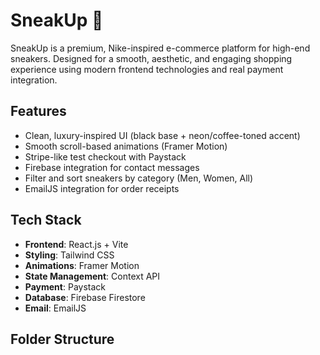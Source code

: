 # SneakUp 👟

SneakUp is a premium, Nike-inspired e-commerce platform for high-end sneakers. Designed for a smooth, aesthetic, and engaging shopping experience using modern frontend technologies and real payment integration.

## Features

- Clean, luxury-inspired UI (black base + neon/coffee-toned accent)
- Smooth scroll-based animations (Framer Motion)
- Stripe-like test checkout with Paystack
- Firebase integration for contact messages
- Filter and sort sneakers by category (Men, Women, All)
- EmailJS integration for order receipts

## Tech Stack

- **Frontend**: React.js + Vite
- **Styling**: Tailwind CSS
- **Animations**: Framer Motion
- **State Management**: Context API
- **Payment**: Paystack
- **Database**: Firebase Firestore
- **Email**: EmailJS

## Folder Structure

